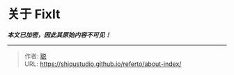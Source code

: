 # 关于 FixIt

***本文已加密，因此其原始内容不可见！***

---

> 作者: [聪](https://shiqustudio.github.io/)  
> URL: https://shiqustudio.github.io/referto/about-index/  

